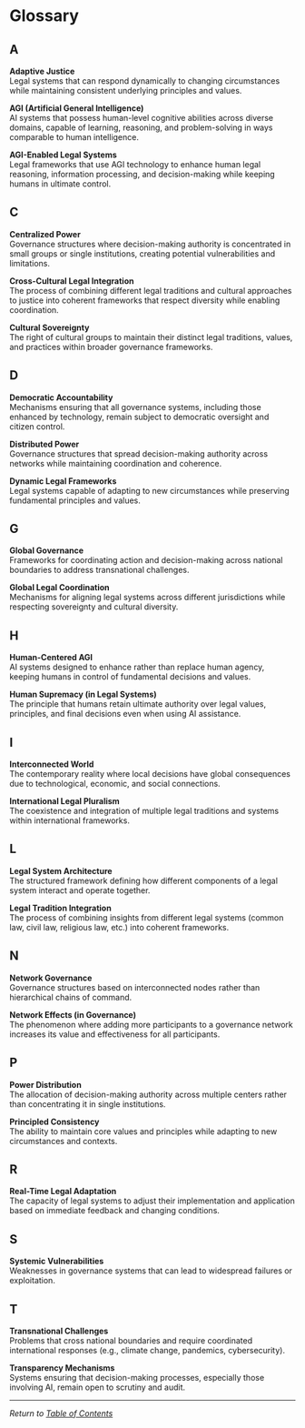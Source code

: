 # Glossary

## A

**Adaptive Justice**  
Legal systems that can respond dynamically to changing circumstances while maintaining consistent underlying principles and values.

**AGI (Artificial General Intelligence)**  
AI systems that possess human-level cognitive abilities across diverse domains, capable of learning, reasoning, and problem-solving in ways comparable to human intelligence.

**AGI-Enabled Legal Systems**  
Legal frameworks that use AGI technology to enhance human legal reasoning, information processing, and decision-making while keeping humans in ultimate control.

## C

**Centralized Power**  
Governance structures where decision-making authority is concentrated in small groups or single institutions, creating potential vulnerabilities and limitations.

**Cross-Cultural Legal Integration**  
The process of combining different legal traditions and cultural approaches to justice into coherent frameworks that respect diversity while enabling coordination.

**Cultural Sovereignty**  
The right of cultural groups to maintain their distinct legal traditions, values, and practices within broader governance frameworks.

## D

**Democratic Accountability**  
Mechanisms ensuring that all governance systems, including those enhanced by technology, remain subject to democratic oversight and citizen control.

**Distributed Power**  
Governance structures that spread decision-making authority across networks while maintaining coordination and coherence.

**Dynamic Legal Frameworks**  
Legal systems capable of adapting to new circumstances while preserving fundamental principles and values.

## G

**Global Governance**  
Frameworks for coordinating action and decision-making across national boundaries to address transnational challenges.

**Global Legal Coordination**  
Mechanisms for aligning legal systems across different jurisdictions while respecting sovereignty and cultural diversity.

## H

**Human-Centered AGI**  
AI systems designed to enhance rather than replace human agency, keeping humans in control of fundamental decisions and values.

**Human Supremacy (in Legal Systems)**  
The principle that humans retain ultimate authority over legal values, principles, and final decisions even when using AI assistance.

## I

**Interconnected World**  
The contemporary reality where local decisions have global consequences due to technological, economic, and social connections.

**International Legal Pluralism**  
The coexistence and integration of multiple legal traditions and systems within international frameworks.

## L

**Legal System Architecture**  
The structured framework defining how different components of a legal system interact and operate together.

**Legal Tradition Integration**  
The process of combining insights from different legal systems (common law, civil law, religious law, etc.) into coherent frameworks.

## N

**Network Governance**  
Governance structures based on interconnected nodes rather than hierarchical chains of command.

**Network Effects (in Governance)**  
The phenomenon where adding more participants to a governance network increases its value and effectiveness for all participants.

## P

**Power Distribution**  
The allocation of decision-making authority across multiple centers rather than concentrating it in single institutions.

**Principled Consistency**  
The ability to maintain core values and principles while adapting to new circumstances and contexts.

## R

**Real-Time Legal Adaptation**  
The capacity of legal systems to adjust their implementation and application based on immediate feedback and changing conditions.

## S

**Systemic Vulnerabilities**  
Weaknesses in governance systems that can lead to widespread failures or exploitation.

## T

**Transnational Challenges**  
Problems that cross national boundaries and require coordinated international responses (e.g., climate change, pandemics, cybersecurity).

**Transparency Mechanisms**  
Systems ensuring that decision-making processes, especially those involving AI, remain open to scrutiny and audit.

---

*Return to [Table of Contents](SUMMARY.md)* 